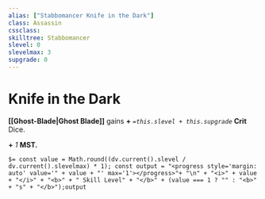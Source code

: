 ```yaml
---
alias: ["Stabbomancer Knife in the Dark"]
class: Assassin
cssclass: 
skilltree: Stabbomancer
slevel: 0
slevelmax: 3
supgrade: 0
---
```

# Knife in the Dark

__[[Ghost-Blade|Ghost Blade]]__ gains __+__ *`=this.slevel + this.supgrade`* __Crit__ Dice.

__+__ *1* __MST.__

`$= const value = Math.round((dv.current().slevel / dv.current().slevelmax) * 1); const output = "<progress style='margin: auto' value='" + value + "' max='1'></progress>"+ "\n" + "<i>" + value + "</i>" + "<b>" + " Skill Level" + "</b>" + (value === 1 ? "" : "<b>" + "s" + "</b>");output`